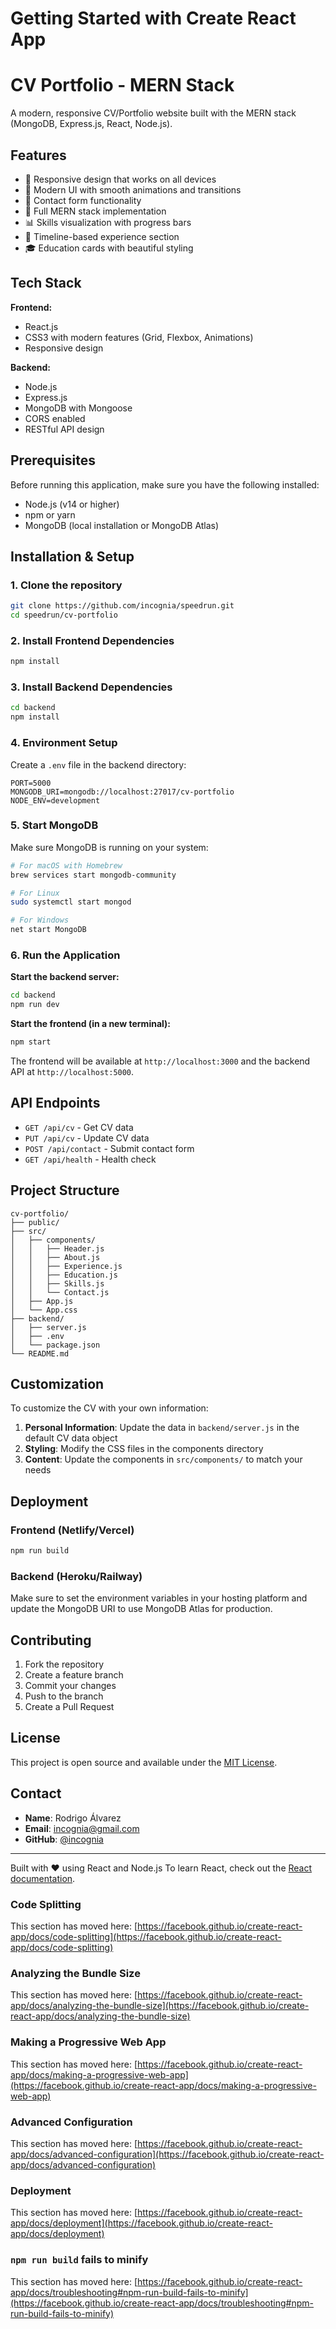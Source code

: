 # Getting Started with Create React App
# CV Portfolio - MERN Stack

A modern, responsive CV/Portfolio website built with the MERN stack (MongoDB, Express.js, React, Node.js).

## Features

- 📱 Responsive design that works on all devices
- 🎨 Modern UI with smooth animations and transitions
- 📧 Contact form functionality
- 🚀 Full MERN stack implementation
- 📊 Skills visualization with progress bars
- 📍 Timeline-based experience section
- 🎓 Education cards with beautiful styling

## Tech Stack

**Frontend:**
- React.js
- CSS3 with modern features (Grid, Flexbox, Animations)
- Responsive design

**Backend:**
- Node.js
- Express.js
- MongoDB with Mongoose
- CORS enabled
- RESTful API design

## Prerequisites

Before running this application, make sure you have the following installed:
- Node.js (v14 or higher)
- npm or yarn
- MongoDB (local installation or MongoDB Atlas)

## Installation & Setup

### 1. Clone the repository
```bash
git clone https://github.com/incognia/speedrun.git
cd speedrun/cv-portfolio
```

### 2. Install Frontend Dependencies
```bash
npm install
```

### 3. Install Backend Dependencies
```bash
cd backend
npm install
```

### 4. Environment Setup
Create a `.env` file in the backend directory:
```
PORT=5000
MONGODB_URI=mongodb://localhost:27017/cv-portfolio
NODE_ENV=development
```

### 5. Start MongoDB
Make sure MongoDB is running on your system:
```bash
# For macOS with Homebrew
brew services start mongodb-community

# For Linux
sudo systemctl start mongod

# For Windows
net start MongoDB
```

### 6. Run the Application

**Start the backend server:**
```bash
cd backend
npm run dev
```

**Start the frontend (in a new terminal):**
```bash
npm start
```

The frontend will be available at `http://localhost:3000` and the backend API at `http://localhost:5000`.

## API Endpoints

- `GET /api/cv` - Get CV data
- `PUT /api/cv` - Update CV data
- `POST /api/contact` - Submit contact form
- `GET /api/health` - Health check

## Project Structure

```
cv-portfolio/
├── public/
├── src/
│   ├── components/
│   │   ├── Header.js
│   │   ├── About.js
│   │   ├── Experience.js
│   │   ├── Education.js
│   │   ├── Skills.js
│   │   └── Contact.js
│   ├── App.js
│   └── App.css
├── backend/
│   ├── server.js
│   ├── .env
│   └── package.json
└── README.md
```

## Customization

To customize the CV with your own information:

1. **Personal Information**: Update the data in `backend/server.js` in the default CV data object
2. **Styling**: Modify the CSS files in the components directory
3. **Content**: Update the components in `src/components/` to match your needs

## Deployment

### Frontend (Netlify/Vercel)
```bash
npm run build
```

### Backend (Heroku/Railway)
Make sure to set the environment variables in your hosting platform and update the MongoDB URI to use MongoDB Atlas for production.

## Contributing

1. Fork the repository
2. Create a feature branch
3. Commit your changes
4. Push to the branch
5. Create a Pull Request

## License

This project is open source and available under the [MIT License](LICENSE).

## Contact

- **Name**: Rodrigo Álvarez
- **Email**: incognia@gmail.com
- **GitHub**: [@incognia](https://github.com/incognia)

---

Built with ❤️ using React and Node.js
To learn React, check out the [React documentation](https://reactjs.org/).

### Code Splitting

This section has moved here: [https://facebook.github.io/create-react-app/docs/code-splitting](https://facebook.github.io/create-react-app/docs/code-splitting)

### Analyzing the Bundle Size

This section has moved here: [https://facebook.github.io/create-react-app/docs/analyzing-the-bundle-size](https://facebook.github.io/create-react-app/docs/analyzing-the-bundle-size)

### Making a Progressive Web App

This section has moved here: [https://facebook.github.io/create-react-app/docs/making-a-progressive-web-app](https://facebook.github.io/create-react-app/docs/making-a-progressive-web-app)

### Advanced Configuration

This section has moved here: [https://facebook.github.io/create-react-app/docs/advanced-configuration](https://facebook.github.io/create-react-app/docs/advanced-configuration)

### Deployment

This section has moved here: [https://facebook.github.io/create-react-app/docs/deployment](https://facebook.github.io/create-react-app/docs/deployment)

### `npm run build` fails to minify

This section has moved here: [https://facebook.github.io/create-react-app/docs/troubleshooting#npm-run-build-fails-to-minify](https://facebook.github.io/create-react-app/docs/troubleshooting#npm-run-build-fails-to-minify)
